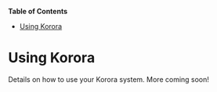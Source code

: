 

**Table of Contents**  

- [Using Korora](#using-korora)



<a name="using-korora"></a>
# Using Korora

Details on how to use your Korora system.  More coming soon!
